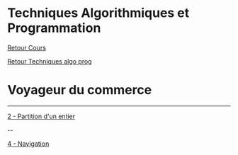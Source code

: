 # Techniques Algorithmiques et Programmation

[Retour Cours](https://mcheungsen.github.io/cours/ "Licence 3")

[Retour Techniques algo prog](index.md)

# Voyageur du commerce
_____


[2 - Partition d'un entier](algo-prog-2.md)

--

[4 - Navigation](algo-prog-4.md)

<script src="https://polyfill.io/v3/polyfill.min.js?features=es6"></script>
<script id="MathJax-script" async src="https://cdn.jsdelivr.net/npm/mathjax@3/es5/tex-mml-chtml.js"></script>